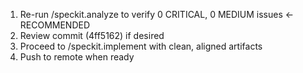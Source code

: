 1. Re-run /speckit.analyze to verify 0 CRITICAL, 0 MEDIUM issues ← RECOMMENDED
  2. Review commit (4ff5162) if desired
  3. Proceed to /speckit.implement with clean, aligned artifacts
  4. Push to remote when ready
